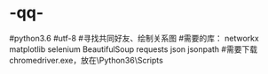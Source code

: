 # -qq-
#python3.6
#utf-8
#寻找共同好友、绘制关系图
#需要的库：
  networkx
  matplotlib
  selenium
  BeautifulSoup
  requests
  json
  jsonpath
#需要下载chromedriver.exe，放在\Python36\Scripts
